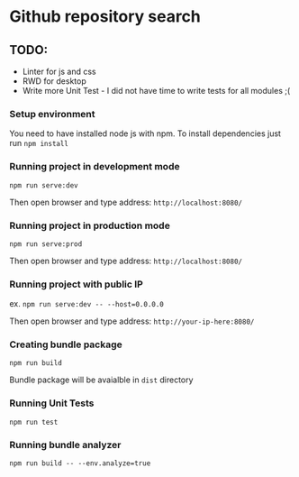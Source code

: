 # Github repository search

## TODO:
* Linter for js and css
* RWD for desktop
* Write more Unit Test - I did not have time to write tests for all modules ;(

### Setup environment

You need to have installed node js with npm.
To install dependencies just run
`npm install`

### Running project in development mode

`npm run serve:dev`

Then open browser and type address: `http://localhost:8080/`

### Running project in production mode

`npm run serve:prod`

Then open browser and type address: `http://localhost:8080/`

### Running project with public IP

ex. `npm run serve:dev -- --host=0.0.0.0`

Then open browser and type address: `http://your-ip-here:8080/`

### Creating bundle package

`npm run build`

Bundle package will be avaialble in `dist` directory

### Running Unit Tests

`npm run test`

### Running bundle analyzer

`npm run build -- --env.analyze=true`